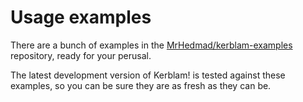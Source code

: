 # Usage examples

There are a bunch of examples in the [MrHedmad/kerblam-examples](https://github.com/MrHedmad/kerblam-examples)
repository, ready for your perusal.

The latest development version of Kerblam! is tested against these examples,
so you can be sure they are as fresh as they can be.
